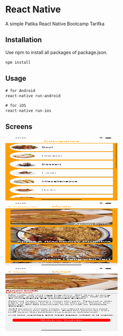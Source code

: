 # React Native

A simple Patika React Native Bootcamp Tarifka

## Installation

Use npm to install all packages of package.json.

```bash
npm install
```

## Usage

```
# for Android
react-native run-android
```

```
# for iOS
react-native run-ios
```

## Screens

<div>
<img src="./src/assets/1.png" width="350" height="200" alt="Screens">
<img src="./src/assets/2.png" width="350" height="200" alt="Screens">
<img src="./src/assets/3.png" width="350" height="200" alt="Screens">
</div>
